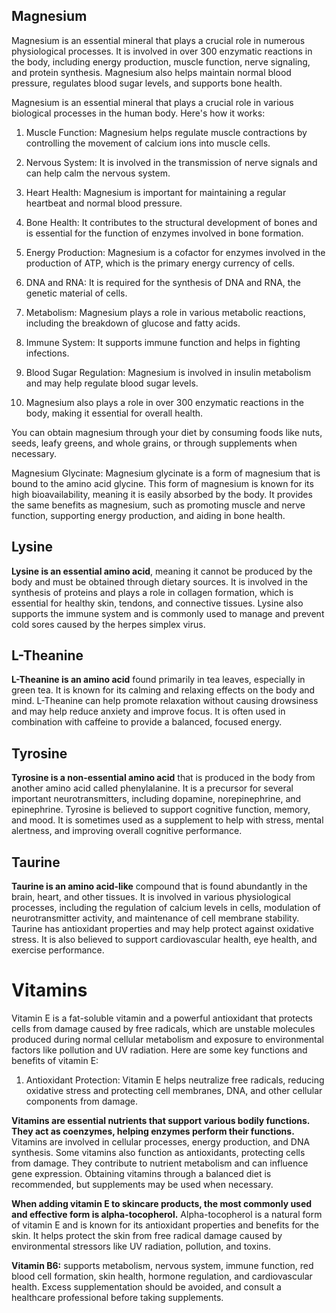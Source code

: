## Magnesium
Magnesium is an essential mineral that plays a crucial role in numerous physiological processes. It is involved in over 300 enzymatic reactions in the body, including energy production, muscle function, nerve signaling, and protein synthesis. Magnesium also helps maintain normal blood pressure, regulates blood sugar levels, and supports bone health.

Magnesium is an essential mineral that plays a crucial role in various biological processes in the human body. Here's how it works:

1. Muscle Function: Magnesium helps regulate muscle contractions by controlling the movement of calcium ions into muscle cells.

2. Nervous System: It is involved in the transmission of nerve signals and can help calm the nervous system.

3. Heart Health: Magnesium is important for maintaining a regular heartbeat and normal blood pressure.

4. Bone Health: It contributes to the structural development of bones and is essential for the function of enzymes involved in bone formation.

5. Energy Production: Magnesium is a cofactor for enzymes involved in the production of ATP, which is the primary energy currency of cells.

6. DNA and RNA: It is required for the synthesis of DNA and RNA, the genetic material of cells.

7. Metabolism: Magnesium plays a role in various metabolic reactions, including the breakdown of glucose and fatty acids.

8. Immune System: It supports immune function and helps in fighting infections.

9. Blood Sugar Regulation: Magnesium is involved in insulin metabolism and may help regulate blood sugar levels.

10. Magnesium also plays a role in over 300 enzymatic reactions in the body, making it essential for overall health.

You can obtain magnesium through your diet by consuming foods like nuts, seeds, leafy greens, and whole grains, or through supplements when necessary.

Magnesium Glycinate: Magnesium glycinate is a form of magnesium that is bound to the amino acid glycine. This form of magnesium is known for its high bioavailability, meaning it is easily absorbed by the body. It provides the same benefits as magnesium, such as promoting muscle and nerve function, supporting energy production, and aiding in bone health.

## Lysine
**Lysine is an essential amino acid**, meaning it cannot be produced by the body and must be obtained through dietary sources. It is involved in the synthesis of proteins and plays a role in collagen formation, which is essential for healthy skin, tendons, and connective tissues. Lysine also supports the immune system and is commonly used to manage and prevent cold sores caused by the herpes simplex virus.

## L-Theanine
**L-Theanine is an amino acid** found primarily in tea leaves, especially in green tea. It is known for its calming and relaxing effects on the body and mind. L-Theanine can help promote relaxation without causing drowsiness and may help reduce anxiety and improve focus. It is often used in combination with caffeine to provide a balanced, focused energy.

## Tyrosine

**Tyrosine is a non-essential amino acid** that is produced in the body from another amino acid called phenylalanine. It is a precursor for several important neurotransmitters, including dopamine, norepinephrine, and epinephrine. Tyrosine is believed to support cognitive function, memory, and mood. It is sometimes used as a supplement to help with stress, mental alertness, and improving overall cognitive performance.

## Taurine 
**Taurine is an amino acid-like** compound that is found abundantly in the brain, heart, and other tissues. It is involved in various physiological processes, including the regulation of calcium levels in cells, modulation of neurotransmitter activity, and maintenance of cell membrane stability. Taurine has antioxidant properties and may help protect against oxidative stress. It is also believed to support cardiovascular health, eye health, and exercise performance.
# Vitamins
Vitamin E is a fat-soluble vitamin and a powerful antioxidant that protects cells from damage caused by free radicals, which are unstable molecules produced during normal cellular metabolism and exposure to environmental factors like pollution and UV radiation. Here are some key functions and benefits of vitamin E:

1. Antioxidant Protection: Vitamin E helps neutralize free radicals, reducing oxidative stress and protecting cell membranes, DNA, and other cellular components from damage.

**Vitamins are essential nutrients that support various bodily functions. They act as coenzymes, helping enzymes perform their functions.** Vitamins are involved in cellular processes, energy production, and DNA synthesis. Some vitamins also function as antioxidants, protecting cells from damage. They contribute to nutrient metabolism and can influence gene expression. Obtaining vitamins through a balanced diet is recommended, but supplements may be used when necessary.

**When adding vitamin E to skincare products, the most commonly used and effective form is alpha-tocopherol.** Alpha-tocopherol is a natural form of vitamin E and is known for its antioxidant properties and benefits for the skin. It helps protect the skin from free radical damage caused by environmental stressors like UV radiation, pollution, and toxins.

**Vitamin B6:** supports metabolism, nervous system, immune function, red blood cell formation, skin health, hormone regulation, and cardiovascular health. Excess supplementation should be avoided, and consult a healthcare professional before taking supplements.